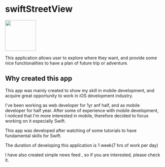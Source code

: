 # swiftStreetView 

<img src="https://user-images.githubusercontent.com/55787141/86472343-9e1ee380-bd71-11ea-8b28-7e3ff3d0c3e6.png" width="100" height="100">

This application allows user to explore where they want, and provide some nice functionalities to have a plan of future trip or adventure.

## Why created this app

This app was mainly created to show my skill in mobile development, and acquire great opportunity to work in iOS development industry.

I've been working as web developer for 1yr anf half, and as mobile developer for half year. After some of experience with mobile development, I noticed that I'm more interested in mobile, therefore decided to focus working on it especially Swift. 

This app was developed after watching of some tutorials to have fundamental skills for Swift. 

The duration of developing this application is 1 week(7 hrs of work per day)

I have also created simple news feed <a href="google.com"></a>, so if you are interested, please check it.

 
